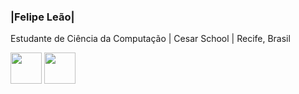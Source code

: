 ### |Felipe Leão|
Estudante de Ciência da Computação | Cesar School | Recife, Brasil


<img width="50" height="50" src="https://cdn.jsdelivr.net/gh/devicons/devicon/icons/c/c-original.svg" />   <img width="50" height="50" src="https://cdn.jsdelivr.net/gh/devicons/devicon/icons/python/python-original.svg" />


          
